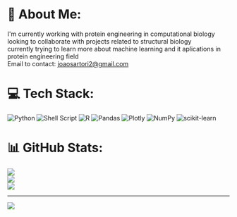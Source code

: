 # 💫 About Me:
I'm currently working with protein engineering in computational biology<br>looking to collaborate with projects related to structural biology<br>currently trying to learn more about machine learning and it aplications in protein engineering field<br>
Email to contact: joaosartori2@gmail.com


# 💻 Tech Stack:
![Python](https://img.shields.io/badge/python-3670A0?style=for-the-badge&logo=python&logoColor=ffdd54) ![Shell Script](https://img.shields.io/badge/shell_script-%23121011.svg?style=for-the-badge&logo=gnu-bash&logoColor=white) ![R](https://img.shields.io/badge/r-%23276DC3.svg?style=for-the-badge&logo=r&logoColor=white) ![Pandas](https://img.shields.io/badge/pandas-%23150458.svg?style=for-the-badge&logo=pandas&logoColor=white) ![Plotly](https://img.shields.io/badge/Plotly-%233F4F75.svg?style=for-the-badge&logo=plotly&logoColor=white) ![NumPy](https://img.shields.io/badge/numpy-%23013243.svg?style=for-the-badge&logo=numpy&logoColor=white) ![scikit-learn](https://img.shields.io/badge/scikit--learn-%23F7931E.svg?style=for-the-badge&logo=scikit-learn&logoColor=white)
# 📊 GitHub Stats:
![](https://github-readme-stats.vercel.app/api?username=jsartori12&theme=dark&hide_border=false&include_all_commits=false&count_private=false)<br/>
![](https://github-readme-streak-stats.herokuapp.com/?user=jsartori12&theme=dark&hide_border=false)<br/>
![](https://github-readme-stats.vercel.app/api/top-langs/?username=jsartori12&theme=dark&hide_border=false&include_all_commits=false&count_private=false&layout=compact)

---
[![](https://visitcount.itsvg.in/api?id=jsartori12&icon=0&color=0)](https://visitcount.itsvg.in)

<!-- Proudly created with GPRM ( https://gprm.itsvg.in ) -->
